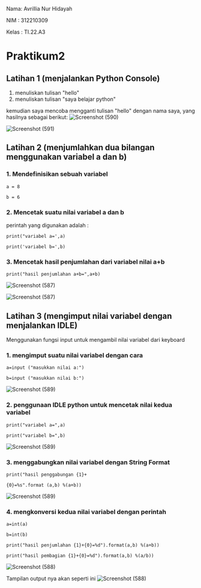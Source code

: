 Nama: Avrillia Nur Hidayah

NIM : 312210309

Kelas : TI.22.A3

# Praktikum2

## Latihan 1 (menjalankan Python Console)

1. menuliskan tulisan "hello"
2. menuliskan tulisan "saya belajar python"

kemudian saya mencoba mengganti tulisan "hello" dengan nama saya, yang hasilnya sebagai berikut:
![Screenshot (590)](https://user-images.githubusercontent.com/115686359/197114634-049ebc89-be14-46d7-b5e9-1be76992af88.png)

![Screenshot (591)](https://user-images.githubusercontent.com/115686359/197117080-f9ae7e23-8937-4616-9f02-6e4c0371de14.png)

## Latihan 2 (menjumlahkan dua bilangan menggunakan variabel a dan b)
### 1. Mendefinisikan sebuah variabel

```
a = 8

b = 6
```

### 2. Mencetak suatu nilai variabel a dan b
perintah yang digunakan adalah : 

```
print("variabel a=',a)

print('variabel b=',b)
```

### 3. Mencetak hasil penjumlahan dari variabel nilai a+b

```
print("hasil penjumlahan a+b=",a+b)
```

![Screenshot (587)](https://user-images.githubusercontent.com/115686359/197118741-defd9562-dd30-4dd5-9775-798d31408cc5.png)

![Screenshot (587)](https://user-images.githubusercontent.com/115686359/197118899-dad1498e-243d-4cf3-9297-e576007e1c75.png)

## Latihan 3 (mengimput nilai variabel dengan menjalankan IDLE)
Menggunakan fungsi input untuk mengambil nilai variabel dari keyboard
### 1. mengimput suatu nilai variabel dengan cara

```
a=input ("masukkan nilai a:")

b=input ("masukkan nilai b:")
```

![Screenshot (589)](https://user-images.githubusercontent.com/115686359/197121969-18d9c61c-6475-40a1-9b0c-777592a25af7.png)

### 2. penggunaan IDLE python untuk mencetak nilai kedua variabel

```
print("variabel a=",a)

print("variabel b=",b)
```

![Screenshot (589)](https://user-images.githubusercontent.com/115686359/197122757-6f89b606-4d7e-4eb7-9c6f-4905a8e8d510.png)

### 3. menggabungkan nilai variabel dengan String Format

```
print("hasil penggabungan {1}+

{0}=%s".format (a,b) %(a+b))
```

![Screenshot (589)](https://user-images.githubusercontent.com/115686359/197123778-0118b3c0-3a15-4acb-bd51-c2ccc4e1fb00.png)

### 4. mengkonversi kedua nilai variabel dengan perintah

```
a=int(a)

b=int(b)

print("hasil penjumlahan {1}+{0}=%d").format(a,b) %(a+b))

print("hasil pembagian {1}+{0}=%d").format(a,b) %(a/b))
```

![Screenshot (588)](https://user-images.githubusercontent.com/115686359/197124970-566cd920-82b8-4867-a714-ee622d84b3cb.png)

Tampilan output nya akan seperti ini
![Screenshot (588)](https://user-images.githubusercontent.com/115686359/197125424-5ccef3c3-7032-4c16-b8aa-9460050fdf9c.png)

